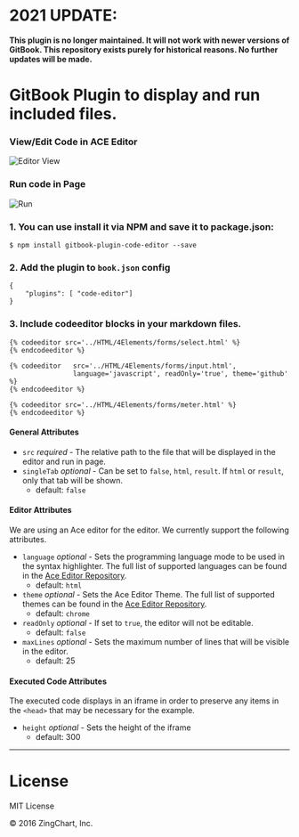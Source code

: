 # 2021 UPDATE:

**This plugin is no longer maintained. It will not work with newer versions of GitBook. This repository exists purely for historical reasons. No further updates will be made.**



GitBook Plugin to display and run included files.
==============
### View/Edit Code in ACE Editor
![Editor View](/assets/images/editor.png)

### Run code in Page
![Run](/assets/images/run.png)


### 1. You can use install it via **NPM** and save it to package.json:
```
$ npm install gitbook-plugin-code-editor --save
```
### 2. Add the plugin to `book.json` config
```
{
    "plugins": [ "code-editor"]
}
```

### 3. Include codeeditor blocks in your markdown files.
```
{% codeeditor src='../HTML/4Elements/forms/select.html' %}
{% endcodeeditor %}
```

```
{% codeeditor   src='../HTML/4Elements/forms/input.html',
                language='javascript', readOnly='true', theme='github' %}
{% endcodeeditor %}
```

```
{% codeeditor src='../HTML/4Elements/forms/meter.html' %}
{% endcodeeditor %}
```

#### General Attributes

* `src` *required* - The relative path to the file that will be displayed in the editor and run in page.
* `singleTab` *optional* - Can be set to `false`, `html`, `result`.  If `html` or `result`, only that tab will be shown.
    * default: `false`

#### Editor Attributes

We are using an Ace editor for the editor.  We currently support the following attributes.
* `language` *optional* - Sets the programming language mode to be used in the syntax highlighter.  The full list of supported languages can be found in the [Ace Editor Repository](https://github.com/ajaxorg/ace-builds/tree/master/src-min-noconflict).
    * default: `html`
* `theme` *optional* - Sets the Ace Editor Theme.  The full list of supported themes can be found in the [Ace Editor Repository](https://github.com/ajaxorg/ace/tree/master/lib/ace/theme).
    * default: `chrome`
* `readOnly` *optional* - If set to `true`, the editor will not be editable.
    * default: `false`
* `maxLines` *optional* - Sets the maximum number of lines that will be visible in the editor.
    * default: 25

#### Executed Code Attributes

The executed code displays in an iframe in order to preserve any items in the `<head>` that may be necessary for the example.
* `height` *optional* - Sets the height of the iframe
    * default: 300

---
# License

MIT License

&copy; 2016 ZingChart, Inc.
